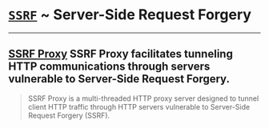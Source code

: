 # [`SSRF`]() ~ Server-Side Request Forgery 

---

## [SSRF Proxy](https://github.com/bcoles/ssrf_proxy) SSRF Proxy facilitates tunneling HTTP communications through servers vulnerable to Server-Side Request Forgery.
> SSRF Proxy is a multi-threaded HTTP proxy server designed to tunnel client HTTP traffic through HTTP servers vulnerable to Server-Side Request Forgery (SSRF).
